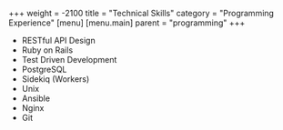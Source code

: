 +++
weight = -2100
title = "Technical Skills"
category = "Programming Experience"
[menu]
  [menu.main]
    parent = "programming"
+++

- RESTful API Design
- Ruby on Rails
- Test Driven Development
- PostgreSQL
- Sidekiq (Workers)
- Unix
- Ansible
- Nginx
- Git
